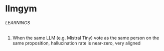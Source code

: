 # llmgym

###### LEARNINGS
1. When the same LLM (e.g. Mistral Tiny) vote as the same person on the same proposition, hallucination rate is near-zero, very aligned